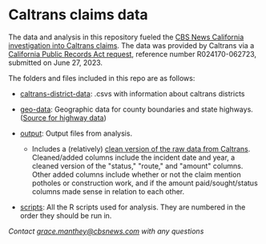 # Caltrans claims data

The data and analysis in this repository fueled the [CBS News California investigation into Caltrans claims](https://www.cbsnews.com/sacramento/news/caltrans-pothole-damage-claims-california-freeways/). The data was provided by Caltrans via a [California Public Records Act request](https://caltrans.mycusthelp.com/WEBAPP/_rs/(S(iwyjsjbh004wehkcj1llwbs3))/supporthome.aspx), reference number R024170-062723, submitted on June 27, 2023. 

The folders and files included in this repo are as follows:

- [caltrans-district-data](https://github.com/cbs-news-data/caltrans-claims-data/tree/main/caltrans-district-data): .csvs with information about caltrans districts

- [geo-data](https://github.com/cbs-news-data/caltrans-claims-data/tree/main/geo-data): Geographic data for county boundaries and state highways. ([Source for highway data](https://gis.data.ca.gov/datasets/77f2d7ba94e040a78bfbe36feb6279da_0/explore?location=36.988057%2C-119.281578%2C6.08))

- [output](https://github.com/cbs-news-data/caltrans-claims-data/tree/main/output): Output files from analysis. 

  - Includes a (relatively) [clean version of the raw data from Caltrans](https://github.com/cbs-news-data/caltrans-claims-data/blob/main/output/caltrans_data_clean.csv). Cleaned/added columns include the incident date and year, a cleaned version of the "status," "route," and "amount" columns. Other added columns include whether or not the claim mention potholes or construction work, and if the amount paid/sought/status columns made sense in relation to each other.

- [scripts](https://github.com/cbs-news-data/caltrans-claims-data/tree/main/scripts): All the R scripts used for analysis. They are numbered in the order they should be run in. 

_Contact grace.manthey@cbsnews.com with any questions_